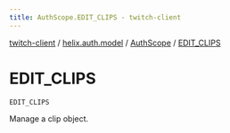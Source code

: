 ```yaml
---
title: AuthScope.EDIT_CLIPS - twitch-client
---
```


[twitch-client](../../index.html) / [helix.auth.model](../index.html) / [AuthScope](index.html) / [EDIT_CLIPS](./-e-d-i-t_-c-l-i-p-s.html)

# EDIT_CLIPS

`EDIT_CLIPS`

Manage a clip object.

